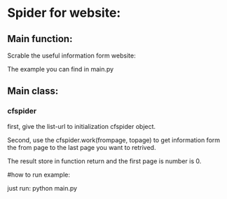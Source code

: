 # Spider for website:

## Main function:

Scrable the useful information form website:

The example you can find in main.py
## Main class:
### cfspider
first, give the list-url to initialization cfspider object.

Second, use the cfspider.work(frompage, topage) to get information form the from page to the last page you want to retrived.

The result store in function return and the first page is number is 0.


#how to run example:

just run:
python main.py
